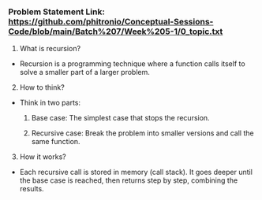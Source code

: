 ### Problem Statement Link: https://github.com/phitronio/Conceptual-Sessions-Code/blob/main/Batch%207/Week%205-1/0_topic.txt


1. What is recursion?
- Recursion is a programming technique where a function calls itself to solve a smaller part of a larger problem.

2. How to think?
- Think in two parts:

    1. Base case: The simplest case that stops the recursion.

    2. Recursive case: Break the problem into smaller versions and call the same function.

3. How it works?
- Each recursive call is stored in memory (call stack). It goes deeper until the base case is reached, then returns step by step, combining the results.